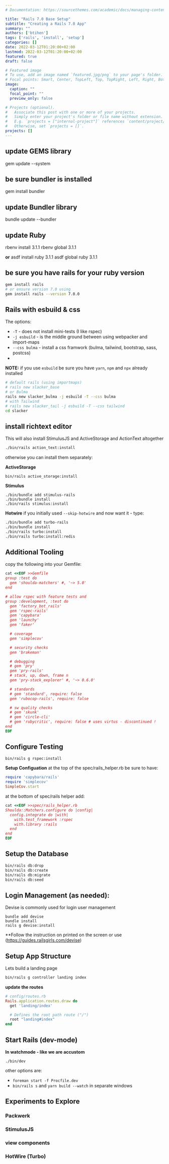 ```yaml
---
# Documentation: https://sourcethemes.com/academic/docs/managing-content/

title: "Rails 7.0 Base Setup"
subtitle: "Creating a Rails 7.0 App"
summary: ""
authors: ['btihen']
tags: ['rails', 'install', 'setup']
categories: []
date: 2022-03-12T01:20:00+02:00
lastmod: 2022-03-12T01:20:00+02:00
featured: true
draft: false

# Featured image
# To use, add an image named `featured.jpg/png` to your page's folder.
# Focal points: Smart, Center, TopLeft, Top, TopRight, Left, Right, BottomLeft, Bottom, BottomRight.
image:
  caption: ""
  focal_point: ""
  preview_only: false

# Projects (optional).
#   Associate this post with one or more of your projects.
#   Simply enter your project's folder or file name without extension.
#   E.g. `projects = ["internal-project"]` references `content/project/deep-learning/index.md`.
#   Otherwise, set `projects = []`.
projects: []
---
```


## update GEMS library
gem update --system

## be sure bundler is installed
gem install bundler

## update Bundler library
bundle update --bundler

## update Ruby
rbenv install 3.1.1
rbenv global 3.1.1

**or**
asdf install ruby 3.1.1
asdf global ruby 3.1.1

## be sure you have rails for your ruby version
```bash
gem install rails
# or ensure version 7.0 using
gem install rails --version 7.0.0
```

## Rails with esbuild & css

The options:
* `-T` - does not install mini-tests (I like rspec)
* `-j esbuild` - is the middle ground between using webpacker and import-maps
* `--css bulma` - install a css framwork (bulma, tailwind, bootstrap, sass, postcss)
*
**NOTE:** if you use `esbuild` be sure you have `yarn`, `npm` and `npx` already installed


```bash
# default rails (using importmaps)
# rails new slacker_base
# or Bulma
rails new slacker_bulma -j esbuild -T --css bulma
# with Tailwind
# rails new slacker_tail -j esbuild -T --css tailwind
cd slacker
```

## install richtext editor

This will also install StimulusJS and ActiveStorage and ActionText altogether
```bash
./bin/rails action_text:install
```

otherwise you can install them separately:

**ActiveStorage**
```
bin/rails active_storage:install
```

**Stimulus**
```
./bin/bundle add stimulus-rails
./bin/bundle install
./bin/rails stimulus:install
```

**Hotwire**
if you initially used `--skip-hotwire` and now want it - type:
```bash
./bin/bundle add turbo-rails
./bin/bundle install
./bin/rails turbo:install
./bin/rails turbo:install:redis
```

## Additional Tooling

copy the following into your Gemfile:

```ruby
cat <<EOF >>Gemfile
group :test do
  gem 'shoulda-matchers' #, '~> 5.0'
end

# allow rspec with feature tests and
group :development, :test do
  gem 'factory_bot_rails'
  gem 'rspec-rails'
  gem 'capybara'
  gem 'launchy'
  gem 'faker'

  # coverage
  gem 'simplecov'

  # security checks
  gem 'brakeman'

  # debugging
  # gem 'pry'
  gem 'pry-rails'
  # stack, up, down, frame n
  gem 'pry-stack_explorer' #, '~> 0.6.0'

  # standards
  # gem 'standard', require: false
  gem 'rubocop-rails', require: false

  # sw quality checks
  # gem 'skunk'
  # gem 'circle-cli'
  # gem 'rubycritic', require: false # uses virtus - discontinued !
end
EOF
```

## Configure Testing

```bash
bin/rails g rspec:install
```

**Setup Configuation**
at the top of the spec/rails_helper.rb be sure to have:
```ruby
require 'capybara/rails'
require 'simplecov'
SimpleCov.start
```

at the bottom of spec/rails helper add:
```ruby
cat <<EOF >>spec/rails_helper.rb
Shoulda::Matchers.configure do |config|
  config.integrate do |with|
    with.test_framework :rspec
    with.library :rails
  end
end
EOF
```

## Setup the Database
```bash
bin/rails db:drop
bin/rails db:create
bin/rails db:migrate
bin/rails db:seed
```

## Login Management (as needed):

Devise is commonly used for login  user management

```
bundle add devise
bundle install
rails g devise:install
```

**Follow the instruction on printed on the screen or use (https://guides.railsgirls.com/devise)

## Setup App Structure

Lets build a landing page
```bash
bin/rails g controller landing index
```

**update the routes**
```ruby
# config/routes.rb
Rails.application.routes.draw do
  get 'landing/index'

  # Defines the root path route ("/")
  root "landing#index"
end
```

## Start Rails (dev-mode)

**In watchmode - like we are accustom**

`./bin/dev`

other options are:
* `foreman start -f Procfile.dev`
* `bin/rails s` and `yarn build --watch` in separate windows


## Experiments to Explore

### Packwerk
### StimulusJS
### view components
### HotWire (Turbo)
